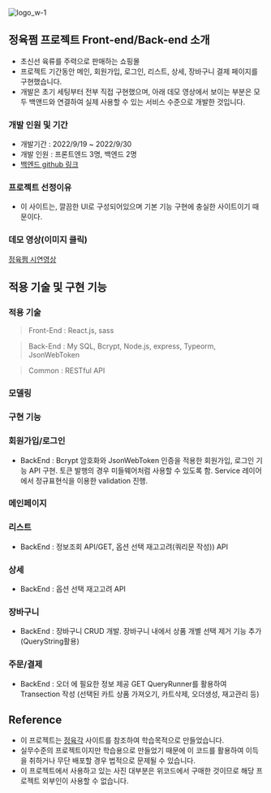 ![logo_w-1](https://user-images.githubusercontent.com/67556491/193203547-ebe92e5c-5444-4f41-ab43-fb48903d5fed.png)


## 정육쩜 **프로젝트 Front-end/Back-end 소개**

- 초신선 육류를 주력으로 판매하는 쇼핑몰
- 프로젝트 기간동안 메인, 회원가입, 로그인, 리스트, 상세, 장바구니 결제 페이지를 구현했습니다.
- 개발은 초기 세팅부터 전부 직접 구현했으며, 아래 데모 영상에서 보이는 부분은 모두 백앤드와 연결하여 실제 사용할 수 있는 서비스 수준으로 개발한 것입니다.

### **개발 인원 및 기간**

- 개발기간 : 2022/9/19 ~ 2022/9/30
- 개발 인원 : 프론트엔드 3명, 백엔드 2명
- [백엔드 github 링크](https://github.com/wecode-bootcamp-korea/37-1st-jeong6-jjeom-backend)

### **프로젝트 선정이유**

- 이 사이트는, 깔끔한 UI로 구성되어있으며 기본 기능 구현에 충실한 사이트이기 때문이다.

### **데모 영상(이미지 클릭)**

[정육쩜 시연영상](https://youtu.be/NzY8gplL_xM) 

## **적용 기술 및 구현 기능**

### **적용 기술**

> Front-End : React.js, sass
> 

> Back-End : My SQL, Bcrypt, Node.js, express, Typeorm, JsonWebToken
> 

> Common :  RESTful API
> 

### **모델링**
>
### **구현 기능**

### 회원가입/로그인

- BackEnd : Bcrypt 암호화와 JsonWebToken 인증을 적용한 회원가입, 로그인 기능 API 구현. 토큰 발행의 경우 미들웨어처럼 사용할 수 있도록 함.
            Service 레이어에서 정규표현식을 이용한 validation  진행.

### 메인페이지


### 리스트
- BackEnd : 정보조회 API/GET, 옵션 선택 재고고려(쿼리문 작성)) API
   
### 상세

- BackEnd  : 옵션 선택 재고고려 API

### 장바구니

- BackEnd  : 장바구니 CRUD 개발.
             장바구니 내에서 상품 개별 선택 제거 기능 추가(QueryString활용)
            
### 주문/결제

- BackEnd : 오더 에 필요한 정보 제공 GET
            QueryRunner를 활용하여 Transection 작성
            (선택된 카트 상품 가져오기, 카트삭제, 오더생성, 재고관리 등)
            
## **Reference**

- 이 프로젝트는 [정육각](https://www.jeongyookgak.com/index) 사이트를 참조하여 학습목적으로 만들었습니다.
- 실무수준의 프로젝트이지만 학습용으로 만들었기 때문에 이 코드를 활용하여 이득을 취하거나 무단 배포할 경우 법적으로 문제될 수 있습니다.
- 이 프로젝트에서 사용하고 있는 사진 대부분은 위코드에서 구매한 것이므로 해당 프로젝트 외부인이 사용할 수 없습니다.
